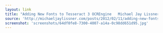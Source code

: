```yaml
---
layout: link
title: "Adding New Fonts to Tesseract 3 OCREngine   Michael Jay Lissner"
source: 'http://michaeljaylissner.com/posts/2012/02/11/adding-new-fonts-to-tesseract-3-ocr-engine/'
screenshot: 'screenshots/64df0fe8-7300-4007-a14a-0c98dd651d95.jpg'
---
```


